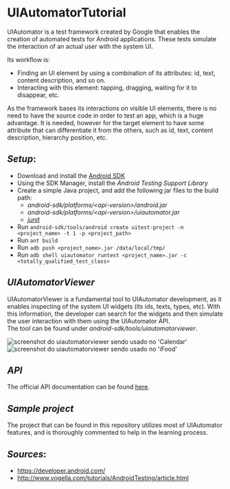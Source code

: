 # UIAutomatorTutorial

UIAutomator is a test framework created by Google that enables the creation of automated tests for Android applications. These tests simulate the interaction of an actual user with the system UI.

Its workflow is:
- Finding an UI element by using a combination of its attributes: id, text, content description, and so on.
- Interacting with this element: tapping, dragging, waiting for it to disappear, etc.

As the framework bases its interactions on visible UI elements, there is no need to have the source code in order to test an app, which is a huge advantage.
It is needed, however for the target element to have some attribute that can differentiate it from the others, such as id, text, content description, hierarchy position, etc.

## *Setup*:
- Download and install the [Android SDK](https://developer.android.com/sdk/index.html)
- Using the SDK Manager, install the _Android Testing Support Library_
- Create a simple Java project, and add the following jar files to the build path:
  * _android-sdk/platforms/\<api-version\>/android.jar_
  * _android-sdk/platforms/\<api-version\>/uiautomator.jar_
  * _[junit](http://junit.org/)_
- Run `android-sdk/tools/android create uitest-project -n <project_name> -t 1 -p <project_path>`
- Run `ant build`
- Run `adb push <project_name>.jar /data/local/tmp/`
- Run `adb shell uiautomator runtest <project_name>.jar -c <totally_qualified_test_class>`

## *UIAutomatorViewer*

UIAutomatorViewer is a fundamental tool to UIAutomator development, as it enables inspecting of the system UI widgets (its ids, texts, types, etc). With this information, the developer can search for the widgets and then simulate the user interaction with them using the UIAutomator API.  
The tool can be found under _android-sdk/tools/uiautomatorviewer_. 

![screenshot do uiautomatorviewer sendo usado no 'Calendar'](https://i.imgur.com/YshxKe5.png)
![screenshot do uiautomatorviewer sendo usado no 'iFood'](https://i.imgur.com/bNSgTVm.png)

## *API*

The official API documentation can be found [here](https://developer.android.com/reference/android/support/test/uiautomator/package-summary.html).

## *Sample project*

The project that can be found in this repository utilizes most of UIAutomator features, and is thoroughly commented to help in the learning process.

## *Sources*:
  - https://developer.android.com/
  - http://www.vogella.com/tutorials/AndroidTesting/article.html
